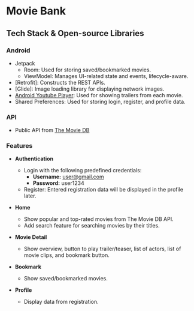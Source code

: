 # Movie Bank

## Tech Stack & Open-source Libraries

### Android

- Jetpack
    - Room: Used for storing saved/bookmarked movies.
    - ViewModel: Manages UI-related state and events, lifecycle-aware.
- [Retrofit]: Constructs the REST APIs.
- [Glide]: Image loading library for displaying network images.
- [Android Youtube Player](https://github.com/PierfrancescoSoffritti/android-youtube-player): Used for showing trailers from each movie.
- Shared Preferences: Used for storing login, register, and profile data.

### API
- Public API from [The Movie DB](https://www.themoviedb.org/settings/api)

### Features

- **Authentication**
  - Login with the following predefined credentials:
      - **Username:** user@gmail.com
      - **Password:** user1234
  - Register: Entered registration data will be displayed in the profile later.

- **Home**
  - Show popular and top-rated movies from The Movie DB API.
  - Add search feature for searching movies by their titles.

- **Movie Detail**
  - Show overview, button to play trailer/teaser, list of actors, list of movie clips, and bookmark button.

- **Bookmark**
  - Show saved/bookmarked movies.

- **Profile**
  - Display data from registration.
